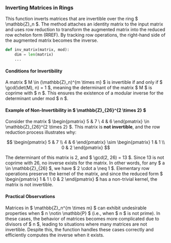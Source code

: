 ### Inverting Matrices in Rings

This function inverts matrices that are invertible over the ring $ \mathbb{Z}_n $. The method attaches an identity matrix to the input matrix and uses row reduction to transform the augmented matrix into the reduced row echelon form (RREF). By tracking row operations, the right-hand side of the augmented matrix becomes the inverse.

```python
def inv_matrix(matrix, mod):
    dim = len(matrix)
    ...
```

#### Conditions for Invertibility

A matrix $ M \in (\mathbb{Z}_n)^{m \times m} $ is invertible if and only if $ \gcd(\det(M), n) = 1 $, meaning the determinant of the matrix $ M $ is coprime with $ n $. This ensures the existence of a modular inverse for the determinant under mod $ n $.

#### Example of Non-Invertibility in $ \mathbb{Z}_{26}^{2 \times 2} $

Consider the matrix $ \begin{pmatrix} 5 & 7 \\ 4 & 6 \end{pmatrix} \in \mathbb{Z}_{26}^{2 \times 2} $. This matrix is **not invertible**, and the row reduction process illustrates why:

$$
\begin{pmatrix} 5 & 7 \\ 4 & 6 \end{pmatrix} \sim \begin{pmatrix} 1 & 1 \\ 0 & 2 \end{pmatrix}
$$

The determinant of this matrix is 2, and $ \gcd(2, 26) = 13 $. Since 13 is not coprime with 26, no inverse exists for the matrix. In other words, for any $ a \in \mathbb{Z}_{26} $, we have $ 2 \cdot a \neq 1 $. Elementary row operations preserve the kernel of the matrix, and since the reduced form $ \begin{pmatrix} 1 & 1 \\ 0 & 2 \end{pmatrix} $ has a non-trivial kernel, the matrix is not invertible.

#### Practical Observations

Matrices in $ \mathbb{Z}_n^{m \times m} $ can exhibit undesirable properties when $ n \notin \mathbb{P} $ (i.e., when $ n $ is not prime). In these cases, the behavior of matrices becomes more complicated due to divisors of $ n $, leading to situations where many matrices are not invertible. Despite this, the function handles these cases correctly and efficiently computes the inverse when it exists.

